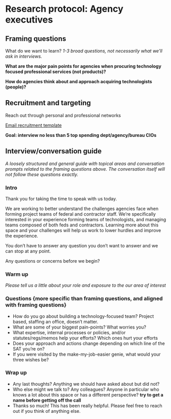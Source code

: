 # **Research protocol: Agency executives**

## Framing questions

What do we want to learn? *1-3 broad questions, not necessarily what we’ll ask in interviews.* 

**What are the major pain points for agencies when procuring technology focused professional services (not products)?**

**How do agencies think about and approach acquiring technologists (people)?**

## Recruitment and targeting

Reach out through personal and professional networks

[Email recruitment template](https://docs.google.com/document/d/16LfM8G41lgOWJVfo0BXZZewmeXffoAZJGjyjn5v-4gA/edit#heading=h.px3qhlufvgs9)

**Goal: interview no less than 5 top spending dept/agency/bureau CIOs**

## Interview/conversation guide

*A loosely structured and general guide with topical areas and conversation prompts related to the framing questions above. The conversation itself will not follow these questions exactly.* 

### Intro

Thank you for taking the time to speak with us today.

We are working to better understand the challenges agencies face when forming project teams of federal and contractor staff. We’re specifically interested in your experience forming teams of technologists, and managing teams composed of both feds and contractors. Learning more about this space and your challenges will help us work to lower hurdles and improve the experience.

You don’t have to answer any question you don’t want to answer and we can stop at any point. 

Any questions or concerns before we begin?

### Warm up

*Please tell us a little about your role and exposure to the our area of interest*

### Questions {more specific than framing questions, and aligned with framing questions}

* How do you go about building a technology-focused team? Project based, staffing an office, doesn’t matter. 
* What are some of your biggest pain-points? What worries you? 
* What expertise, internal processes or policies, and/or statutes/regs/memos help your efforts? Which ones hurt your efforts
* Does your approach and actions change depending on which line of the SAT you’re on? 
* If you were visited by the make-my-job-easier genie, what would your three wishes be? 

### Wrap up

* Any last thoughts? Anything we should have asked about but did not? 
* Who else might we talk to? Any colleagues? Anyone in particular who knows a lot about this space or has a different perspective? **try to get a name before getting off the call**
* Thanks so much! This has been really helpful. Please feel free to reach out if you think of anything else. 


